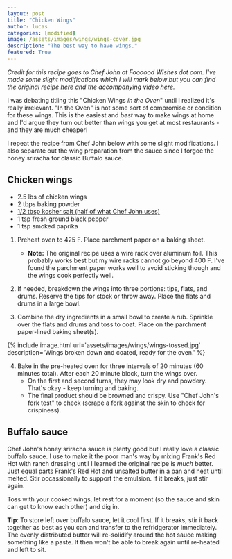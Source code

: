 ```yaml
---
layout: post
title: "Chicken Wings"
author: lucas
categories: [modified]
image: /assets/images/wings/wings-cover.jpg
description: "The best way to have wings."
featured: True
---
```


*Credit for this recipe goes to Chef John at Foooood Wishes dot com. I've made some slight modifications*
*which I will mark below but you can find the original*
*recipe [here](https://www.allrecipes.com/recipe/241001/crispy-honey-sriracha-chicken-wings/) and*
*the accompanying video [here](https://www.youtube.com/watch?v=BDVg0u2YQ7Q).*

I was debating titling this "Chicken Wings *in the Oven*" until I realized
it's really irrelevant. "In the Oven" is not some sort of compromise or condition
for these wings. This is the easiest and *best* way to make wings at home and
I'd argue they turn out better than wings you get at most restaurants - and they
are much cheaper!

I repeat the recipe from Chef John below with some slight modifications. I also separate out
the wing preparation from the sauce since I forgoe the honey sriracha for classic Buffalo sauce.

## Chicken wings
- 2.5 lbs of chicken wings
- 2 tbps baking powder
- <u>1/2 tbsp kosher salt (half of what Chef John uses)</u>
- 1 tsp fresh ground black pepper
- 1 tsp smoked paprika

1. Preheat oven to 425 F. Place parchment paper on a baking sheet.
    - **Note:** The original recipe uses a wire rack over aluminum foil. This probably works
    best but my wire racks cannot go beyond 400 F. I've found the parchment paper works well to avoid sticking though and the wings cook
    perfectly well.

2. If needed, breakdown the wings into three portions: tips, flats, and drums. Reserve the tips for stock or throw away. Place the
flats and drums in a large bowl.

3. Combine the dry ingredients in a small bowl to create a rub. Sprinkle over the flats and drums and toss to coat. Place on the 
parchment paper-lined baking sheet(s).

{% include image.html url='assets/images/wings/wings-tossed.jpg' description='Wings broken down and coated, ready for the oven.' %}

4. Bake in the pre-heated oven for three intervals of 20 minutes (60 minutes total). After each 20 minute block, turn the wings
over.
    - On the first and second turns, they may look dry and powdery. That's okay - keep turning and baking.
    - The final product should be browned and crispy. Use "Chef John's fork test" to check (scrape a fork against the skin to check for crispiness).

## Buffalo sauce
Chef John's honey sriracha sauce is plenty good but I really love a classic buffalo sauce. I use to make it
the poor man's way by mixing Frank's Red Hot with ranch dressing until I learned the original recipe is *much* better.
Just equal parts Frank's Red Hot and unsalted butter in a pan and heat until melted. Stir occassionally to support
the emulsion. If it breaks, just stir again.

Toss with your cooked wings, let rest for a moment (so the sauce and skin can get to know each other) and dig in.

**Tip**: To store left over buffalo sauce, let it cool first. If it breaks, stir it back together as best as you can
and transfer to the refridgerator immediately. The evenly distributed butter will re-solidify around the hot sauce
making something like a paste. It then won't be able to break again until re-heated and left to sit.